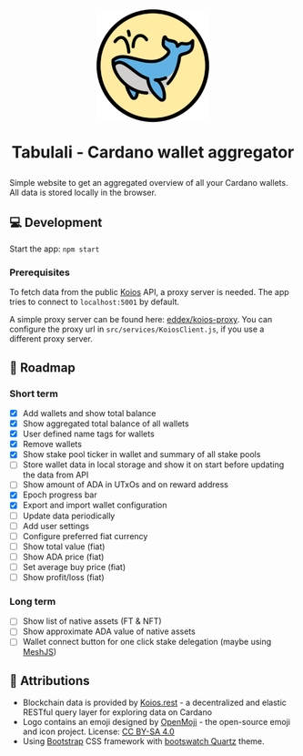 <h1 align="center">
<img src="src/logo.svg" width="200px">
<p>Tabulali - Cardano wallet aggregator</p>
</h1>

Simple website to get an aggregated overview of all your Cardano wallets.
All data is stored locally in the browser.

## 💻 Development

Start the app: `npm start`

### Prerequisites

To fetch data from the public [Koios](https://koios.rest) API, a proxy server is needed. The app tries to connect to `localhost:5001` by default.

A simple proxy server can be found here: [eddex/koios-proxy](https://github.com/eddex/koios-proxy).
You can configure the proxy url in `src/services/KoiosClient.js`, if you use a different proxy server.

## 📝 Roadmap

### Short term

- [x] Add wallets and show total balance
- [x] Show aggregated total balance of all wallets
- [x] User defined name tags for wallets
- [x] Remove wallets
- [x] Show stake pool ticker in wallet and summary of all stake pools
- [ ] Store wallet data in local storage and show it on start before updating the data from API
- [ ] Show amount of ADA in UTxOs and on reward address
- [x] Epoch progress bar
- [x] Export and import wallet configuration
- [ ] Update data periodically
- [ ] Add user settings
- [ ] Configure preferred fiat currency
- [ ] Show total value (fiat)
- [ ] Show ADA price (fiat)
- [ ] Set average buy price (fiat)
- [ ] Show profit/loss (fiat)

### Long term

- [ ] Show list of native assets (FT & NFT)
- [ ] Show approximate ADA value of native assets
- [ ] Wallet connect button for one click stake delegation (maybe using [MeshJS](https://mesh.martify.io/))

## 🙏 Attributions

- Blockchain data is provided by [Koios.rest](https://koios.rest) - a decentralized and elastic RESTful query layer for exploring data on Cardano
- Logo contains an emoji designed by [OpenMoji](https://openmoji.org/) - the open-source emoji and icon project. License: [CC BY-SA 4.0](https://creativecommons.org/licenses/by-sa/4.0/#)
- Using [Bootstrap](https://getbootstrap.com/) CSS framework with [bootswatch Quartz](https://bootswatch.com/quartz/) theme.
